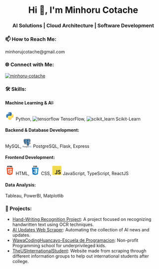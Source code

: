 <h1 align="center">Hi 👋, I'm Minhoru Cotache</h1>
<h3 align="center"> AI Solutions | Cloud Architecture | Software Development </h3>

<h3 align="left">📫 How to Reach Me:</h3>
<p>minhorujcotache@gmail.com</p>

<h3 align="left">🌐 Connect with Me:</h3>
<p>
  <a href="https://linkedin.com/in/minhoru-cotache" target="blank">
    <img align="center" src="https://raw.githubusercontent.com/rahuldkjain/github-profile-readme-generator/master/src/images/icons/Social/linked-in-alt.svg" alt="minhoru-cotache" height="30" width="40" />
  </a>
</p>

<h3 align="left">🛠️ Skills:</h3>

<h4>Machine Learning & AI:</h4>
<p>
  <img src="https://raw.githubusercontent.com/devicons/devicon/master/icons/python/python-original.svg" alt="python" width="30" height="30" />
  Python, 
  <img src="https://www.vectorlogo.zone/logos/tensorflow/tensorflow-icon.svg" alt="tensorflow" width="30" height="30" />
  TensorFlow, 
  <img src="https://upload.wikimedia.org/wikipedia/commons/0/05/Scikit_learn_logo_small.svg" alt="scikit_learn" width="30" height="30" />
  Scikit-Learn
</p>

<h4>Backend & Database Development:</h4>
<p>
  MySQL, 
  <img src="https://raw.githubusercontent.com/devicons/devicon/master/icons/postgresql/postgresql-original-wordmark.svg" alt="postgresql" width="30" height="30" />
  PostgreSQL,
  Flask, 
  Express
</p>

<h4>Frontend Development:</h4>
<p>
  <img src="https://raw.githubusercontent.com/devicons/devicon/master/icons/html5/html5-original-wordmark.svg" alt="html5" width="30" height="30" />
  HTML, 
  <img src="https://raw.githubusercontent.com/devicons/devicon/master/icons/css3/css3-original-wordmark.svg" alt="css3" width="30" height="30" />
  CSS, 
  <img src="https://raw.githubusercontent.com/devicons/devicon/master/icons/javascript/javascript-original.svg" alt="javascript" width="30" height="30" />
  JavaScript,
  TypeScript,
  ReactJS
</p>

<h4>Data Analysis:</h4>
<p>
  Tableau, PowerBI, Matplotlib
</p>
<h3 align="left">🌟 Projects:</h3>
<ul>
  <li><a href="https://github.com/Minhoru123/Hand-Writing-Recognition-clean">Hand-Writing Recognition Project</a>: A project focused on recognizing handwritten text using OCR techniques.</li>
  <li><a href="https://github.com/Minhoru123/AI-News-WebScraper">AI Updates Web Scraper</a>: Automating the collection of AI news and updates.</li>
  <li><a href="https://wawacodinghuancayo.netlify.app/">WawaCodingHuancayo-Escuela de Programacion</a>: Non-profit Programming school for underprivileged kids. </li>
  <li><a href="https://theusinternationalstudent.netlify.app/">TheUSInternationalStudent</a>: Website made from scraping through different information groups to help out international students after college.</li>
</ul>

